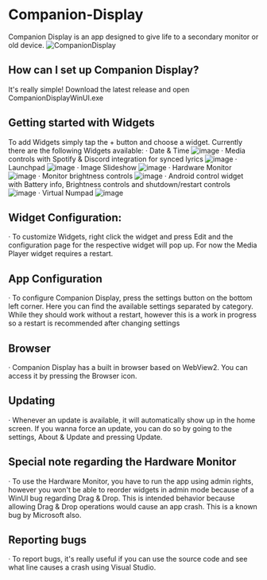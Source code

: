# Companion-Display
Companion Display is an app designed to give life to a secondary monitor or old device. 
![CompanionDisplay](https://github.com/yagdev/Companion-Display/assets/53407061/9e9dfc31-f0f6-4a6c-aff6-2722d5ac6e07)

## How can I set up Companion Display?
It's really simple! Download the latest release and open CompanionDisplayWinUI.exe

## Getting started with Widgets
To add Widgets simply tap the + button and choose a widget. Currently there are the following Widgets available:
· Date & Time
![image](https://github.com/yagdev/Companion-Display/assets/53407061/e1ae5fcf-872a-4ee1-8476-37f143772bfc)
· Media controls with Spotify & Discord integration for synced lyrics
![image](https://github.com/yagdev/Companion-Display/assets/53407061/610aa0c9-5334-45ba-b26d-74d15d2bdf12)
· Launchpad
![image](https://github.com/yagdev/Companion-Display/assets/53407061/cb25992c-2238-4bb5-867b-ec7f8a9d9539)
· Image Slideshow
![image](https://github.com/yagdev/Companion-Display/assets/53407061/e14409e6-f7e5-4a1a-a336-3590dcbae7bc)
· Hardware Monitor
![image](https://github.com/yagdev/Companion-Display/assets/53407061/4c38aa0f-16af-43a4-a219-9f197bbbe60d)
· Monitor brightness controls
![image](https://github.com/yagdev/Companion-Display/assets/53407061/4e160220-1a50-4a8d-a45a-dcd213a1e008)
· Android control widget with Battery info, Brightness controls and shutdown/restart controls
![image](https://github.com/yagdev/Companion-Display/assets/53407061/c73dcff6-49eb-4225-806d-e7b806fff960)
· Virtual Numpad
![image](https://github.com/yagdev/Companion-Display/assets/53407061/9e3903c3-d212-4712-881f-6bad3804e206)

## Widget Configuration:
· To customize Widgets, right click the widget and press Edit and the configuration page for the respective widget will pop up. For now the Media Player widget requires a restart.

## App Configuration
· To configure Companion Display, press the settings button on the bottom left corner. Here you can find the available settings separated by category. While they should work without a restart, however this is a work in progress so a restart is recommended after changing settings

## Browser
· Companion Display has a built in browser based on WebView2. You can access it by pressing the Browser icon.

## Updating
· Whenever an update is available, it will automatically show up in the home screen. If you wanna force an update, you can do so by going to the settings, About & Update and pressing Update.

## Special note regarding the Hardware Monitor
· To use the Hardware Monitor, you have to run the app using admin rights, however you won't be able to reorder widgets in admin mode because of a WinUI bug regarding Drag & Drop. This is intended behavior because allowing Drag & Drop operations would cause an app crash. This is a known bug by Microsoft also.

## Reporting bugs
· To report bugs, it's really useful if you can use the source code and see what line causes a crash using Visual Studio.
